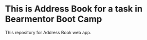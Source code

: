 # This is Address Book for a task in Bearmentor Boot Camp

This repository for Address Book web app.
